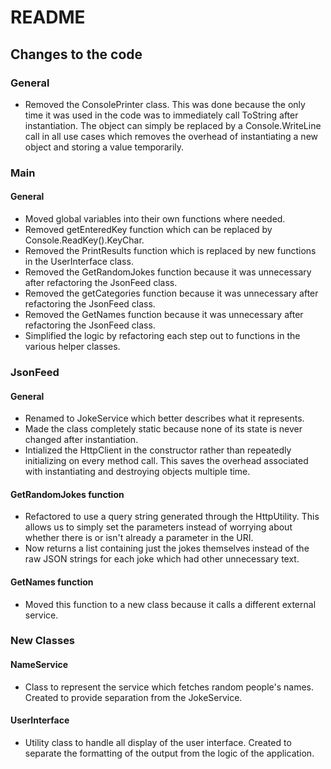 # README #

## Changes to the code ##

### General ###

* Removed the ConsolePrinter class. This was done because the only time it was used in the code was 
    to immediately call ToString after instantiation. The object can simply be replaced by a Console.WriteLine call in 
    all use cases which removes the overhead of instantiating a new object and storing a value temporarily.
    
    
### Main ###
#### General ####
* Moved global variables into their own functions where needed.
* Removed getEnteredKey function which can be replaced by Console.ReadKey().KeyChar.
* Removed the PrintResults function which is replaced by new functions in the UserInterface class.
* Removed the GetRandomJokes function because it was unnecessary after refactoring the JsonFeed class.
* Removed the getCategories function because it was unnecessary after refactoring the JsonFeed class.
* Removed the GetNames function because it was unnecessary after refactoring the JsonFeed class.
* Simplified the logic by refactoring each step out to functions in the various helper classes.


### JsonFeed ###
#### General ####
* Renamed to JokeService which better describes what it represents.
* Made the class completely static because none of its state is never changed after instantiation.
* Intialized the HttpClient in the constructor rather than repeatedly initializing on every method call. This saves the
    overhead associated with instantiating and destroying objects multiple time.
#### GetRandomJokes function
* Refactored to use a query string generated through the HttpUtility. This allows us to simply set the parameters instead 
    of worrying about whether there is or isn't already a parameter in the URI.
* Now returns a list containing just the jokes themselves instead of the raw JSON strings for each joke which had other
    unnecessary text.
    
#### GetNames function ####
* Moved this function to a new class because it calls a different external service.

### New Classes ###

#### NameService ####
* Class to represent the service which fetches random people's names. Created to provide separation from the JokeService.

#### UserInterface ####
* Utility class to handle all display of the user interface. Created to separate the formatting of the output from the
    logic of the application.